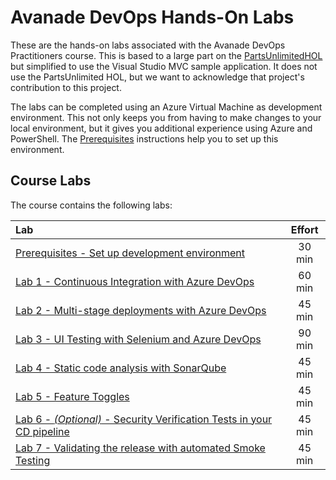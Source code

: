 # Avanade DevOps Hands-On Labs
These are the hands-on labs associated with the Avanade DevOps Practitioners course.  This is based to a large part on the [PartsUnlimitedHOL](https://github.com/Microsoft/PartsUnlimitedE2E/blob/master/PartsUnlimited-aspnet45/docs/GettingStarted.md) but simplified to use the Visual Studio MVC sample application.  It does not use the PartsUnlimited HOL, but we want to acknowledge that project's contribution to this project.

The labs can be completed using an Azure Virtual Machine as development environment. This not only keeps you from having to make changes to your local environment, but it gives you additional experience using Azure and PowerShell. The [Prerequisites](azure-rm/README.md) instructions help you to set up this environment.

## Course Labs
The course contains the following labs:

| Lab       | Effort |
| :-------- |:--------------------------:|
| [Prerequisites - Set up development environment](azure-rm/README.md) | 30 min |
| [Lab 1 - Continuous Integration with Azure DevOps](azure-devops-project/README.md) | 60 min |
| [Lab 2 - Multi-stage deployments with Azure DevOps](multi-stage-deployments/README.md) | 45 min |
| [Lab 3 - UI Testing with Selenium and Azure DevOps](ui-testing/README.md) | 90 min |
| [Lab 4 - Static code analysis with SonarQube](sonarqube/README.md) | 45 min |
| [Lab 5 - Feature Toggles](feature-flag/README.md) | 45 min |
| [Lab 6 - *(Optional)* - Security Verification Tests in your CD pipeline](security-testing/README.md) | 45 min |
| [Lab 7 - Validating the release with automated Smoke Testing](smoke-testing/README.md) | 45 min |
